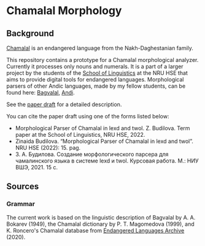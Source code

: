 # Chamalal Morphology

## Background

[Chamalal](https://en.wikipedia.org/wiki/Chamalal_language) is an endangered language from the Nakh-Daghestanian family.

This repository contains a prototype for a Chamalal morphological analyzer. Currently it processes only nouns and numerals. It is a part of a larger project by the students of the [School of Linguistics](https://ling.hse.ru/en/) at the NRU HSE that aims to provide digital tools for endangered languages. Morphological parsers of other Andic languages, made by my fellow students, can be found here: [Bagvalal](https://github.com/ruthenian8/bagvalal), [Andi](https://github.com/vbunt/andi).

See the [paper draft](https://docs.google.com/document/d/1oQKKgEkboV1iwz5JSTlEVnWqbks_P9DY/edit?usp=sharing&ouid=110982364005259700335&rtpof=true&sd=true) for a detailed description.

You can cite the paper draft using one of the forms listed below:

* Morphological Parser of Chamalal in lexd and twol. Z. Budilova. Term paper at the School of Linguistics, NRU HSE, 2022.
* Zinaida Budilova. “Morphological Parser of Chamalal in lexd and twol”. NRU HSE (2022): 15. pag.
* З. А. Будилова. Создание морфологического парсера для чамалинского языка в системе lexd и twol. Курсовая работа. М.: НИУ ВШЭ, 2021. 15 с.

## Sources

### Grammar

The current work is based on the linguistic description of Bagvalal by A. A. Bokarev (1949), the Chamalal dictionary by P. T. Magomedova (1999), and K. Roncero's Chamalal database from [Endangered Languages Archive](https://www.elararchive.org/uncategorized/SO_c77e6dce-1681-4ef5-8827-e6c3a126cc42/) (2020).

